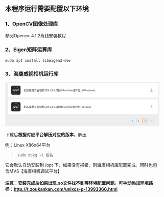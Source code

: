 ## 本程序运行需要配置以下环境

### 1、OpenCV图像处理库

参阅Opencv-4.1.2离线安装教程



### 2、Eigen矩阵运算库

~~~shell
sudo apt install libeigen3-dev
~~~



### 3、海康威视相机运行库

![1](./resource/env_install_doc/1.png)

下载后**根据对应平台解压对应的版本**，解压

例：Linux X86x64平台

> ```
> sudo dpkg -i 包名
> ```

它会默认自动安装到 /opt 下，如果没有报错，则海康相机库配置完成，同时也包含MVS【海康相机调试平台】



#### 注意：安装完成后如果出现.so文件找不到等环境配置问题。可手动添加环境路径：http://t.zoukankan.com/unixcs-p-13993366.html